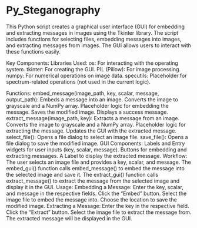 # Py_Steganography
This Python script creates a graphical user interface (GUI) for embedding and extracting messages in images using the Tkinter library. The script includes functions for selecting files, embedding messages into images, and extracting messages from images. The GUI allows users to interact with these functions easily. 

Key Components:
Libraries Used:
os: For interacting with the operating system.
tkinter: For creating the GUI.
PIL (Pillow): For image processing.
numpy: For numerical operations on image data.
specutils: Placeholder for spectrum-related operations (not used in the current logic).

Functions:
embed_message(image_path, key, scalar, message, output_path): Embeds a message into an image.
Converts the image to grayscale and a NumPy array.
Placeholder logic for embedding the message.
Saves the modified image.
Displays a success message.
extract_message(image_path, key): Extracts a message from an image.
Converts the image to grayscale and a NumPy array.
Placeholder logic for extracting the message.
Updates the GUI with the extracted message.
select_file(): Opens a file dialog to select an image file.
save_file(): Opens a file dialog to save the modified image.
GUI Components:
Labels and Entry widgets for user inputs (key, scalar, message).
Buttons for embedding and extracting messages.
A Label to display the extracted message.
Workflow:
The user selects an image file and provides a key, scalar, and message.
The embed_gui() function calls embed_message() to embed the message into the selected image and save it.
The extract_gui() function calls extract_message() to extract the message from the selected image and display it in the GUI.
Usage:
Embedding a Message:
Enter the key, scalar, and message in the respective fields.
Click the “Embed” button.
Select the image file to embed the message into.
Choose the location to save the modified image.
Extracting a Message:
Enter the key in the respective field.
Click the “Extract” button.
Select the image file to extract the message from.
The extracted message will be displayed in the GUI.
